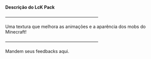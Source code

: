 **Descrição do LcK Pack**

—————————————————————

Uma textura que melhora as animações e a aparência dos mobs do Minecraft!

—————————————————————

Mandem seus feedbacks aqui.
